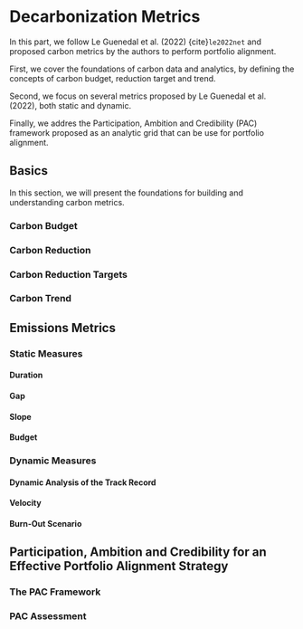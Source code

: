 # Decarbonization Metrics

In this part, we follow Le Guenedal et al. (2022) {cite}`le2022net` and proposed carbon metrics by the authors to perform portfolio alignment.

First, we cover the foundations of carbon data and analytics, by defining the concepts of carbon budget, reduction target and trend.

Second, we focus on several metrics proposed by Le Guenedal et al. (2022), both static and dynamic.

Finally, we addres the Participation, Ambition and Credibility (PAC) framework proposed as an analytic grid that can be use for portfolio alignment.

## Basics

In this section, we will present the foundations for building and understanding carbon metrics. 

### Carbon Budget

### Carbon Reduction

### Carbon Reduction Targets

### Carbon Trend

## Emissions Metrics

### Static Measures 

#### Duration

#### Gap 

#### Slope

#### Budget

### Dynamic Measures

#### Dynamic Analysis of the Track Record

#### Velocity

#### Burn-Out Scenario

## Participation, Ambition and Credibility for an Effective Portfolio Alignment Strategy

### The PAC Framework

### PAC Assessment